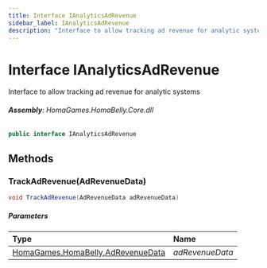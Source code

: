 ```yaml
---
title: Interface IAnalyticsAdRevenue
sidebar_label: IAnalyticsAdRevenue
description: "Interface to allow tracking ad revenue for analytic systems"
---
```

# Interface IAnalyticsAdRevenue
Interface to allow tracking ad revenue for analytic systems

###### **Assembly**: HomaGames.HomaBelly.Core.dll

```csharp title="Declaration"
public interface IAnalyticsAdRevenue
```
## Methods
### TrackAdRevenue(AdRevenueData)


```csharp title="Declaration"
void TrackAdRevenue(AdRevenueData adRevenueData)
```

##### Parameters

| Type | Name |
|:--- |:--- |
| [HomaGames.HomaBelly.AdRevenueData](../HomaGames.HomaBelly/AdRevenueData) | *adRevenueData* |

